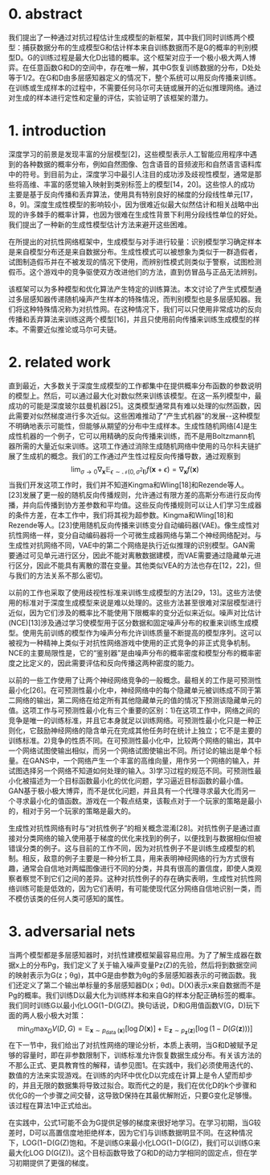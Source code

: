 # 0. abstract

我们提出了一种通过对抗过程估计生成模型的新框架，其中我们同时训练两个模型：捕获数据分布的生成模型G和估计样本来自训练数据而不是G的概率的判别模型D。G的训练过程是最大化D出错的概率。这个框架对应于一个极小极大两人博弈。在任意函数G和D的空间中，存在唯一解，其中G恢复训练数据的分布，D处处等于1/2。在G和D由多层感知器定义的情况下，整个系统可以用反向传播来训练。在训练或生成样本的过程中，不需要任何马尔可夫链或展开的近似推理网络。通过对生成的样本进行定性和定量的评估，实验证明了该框架的潜力。

# 1. introduction

深度学习的前景是发现丰富的分层模型[2]，这些模型表示人工智能应用程序中遇到的各种数据的概率分布，例如自然图像、包含语音的音频波形和自然语言语料库中的符号。到目前为止，深度学习中最引人注目的成功涉及歧视性模型，通常是那些将高维、丰富的感觉输入映射到类别标签上的模型[14，20]。这些惊人的成功主要是基于反向传播和丢弃算法，使用具有特别良好的梯度的分段线性单元[17，8，9]。深度生成性模型的影响较小，因为很难近似最大似然估计和相关战略中出现的许多棘手的概率计算，也因为很难在生成性背景下利用分段线性单位的好处。我们提出了一种新的生成性模型估计方法来避开这些困难。

在所提出的对抗性网络框架中，生成模型与对手进行较量：识别模型学习确定样本是来自模型分布还是来自数据分布。生成性模式可以被想象为类似于一群造假者，试图制造假币并在不被发现的情况下使用，而辨别性模式则类似于警察，试图检测假币。这个游戏中的竞争驱使双方改进他们的方法，直到仿冒品与正品无法辨别。

该框架可以为多种模型和优化算法产生特定的训练算法。本文讨论了产生式模型通过多层感知器传递随机噪声产生样本的特殊情况，而判别模型也是多层感知器。我们将这种特殊情况称为对抗性网。在这种情况下，我们可以只使用非常成功的反向传播和丢弃算法来训练这两个模型[16]，并且只使用前向传播来训练生成模型的样本。不需要近似推论或马尔可夫链。

# 2. related work

直到最近，大多数关于深度生成模型的工作都集中在提供概率分布函数的参数说明的模型上。然后，可以通过最大化对数似然来训练该模型。在这一系列模型中，最成功的可能是深度玻尔兹曼机器[25]。这类模型通常具有难以处理的似然函数，因此需要对似然梯度进行多次近似。这些困难推动了“产生式机器”的发展--这种模型不明确地表示可能性，但能够从期望的分布中生成样本。生成性随机网络[4]是生成性机器的一个例子，它可以用精确的反向传播来训练，而不是用Boltzmann机器所需的大量近似来训练。这项工作通过消除生成随机网络中使用的马尔科夫链扩展了生成机的概念。我们的工作通过产生性过程反向传播导数，通过观察到
$$
\lim _{\sigma \rightarrow 0} \nabla_{\boldsymbol{x}} \mathbb{E}_{\epsilon \sim \mathcal{N}\left(0, \sigma^{2} \boldsymbol{I}\right)} f(\boldsymbol{x}+\epsilon)=\nabla_{\boldsymbol{x}} f(\boldsymbol{x})
$$
当我们开发这项工作时，我们并不知道Kingma和Wling[18]和Rezende等人。[23]发展了更一般的随机反向传播规则，允许通过有限方差的高斯分布进行反向传播，并向后传播到协方差参数和平均值。这些反向传播规则可以让人们学习生成器的条件方差，在本工作中，我们将其视为超参数。Kingma和Wling[18]和Rezende等人。[23]使用随机反向传播来训练变分自动编码器(VAE)。像生成性对抗性网络一样，变分自动编码器将一个可微生成器网络与第二个神经网络配对。与生成性对抗网络不同，VAE中的第二个网络是执行近似推理的识别模型。GAN需要通过可见单元进行区分，因此不能对离散数据建模，而VAE需要通过隐藏单元进行区分，因此不能具有离散的潜在变量。其他类似VEA的方法也存在[12，22]，但与我们的方法关系不那么密切。

以前的工作也采取了使用歧视性标准来训练生成模型的方法[29，13]。这些方法使用的标准对于深度生成模型来说是难以处理的。这些方法甚至很难对深层模型进行近似，因为它们涉及的概率比不能使用下限概率的变分近似来近似。噪声对比估计(NCE)[13]涉及通过学习使模型用于区分数据和固定噪声分布的权重来训练生成模型。使用先前训练的模型作为噪声分布允许训练质量不断提高的模型序列。这可以被视为一种精神上类似于对抗性网络游戏中使用的正式竞争的非正式竞争机制。NCE的主要局限性是，它的“鉴别器”是由噪声分布的概率密度和模型分布的概率密度之比定义的，因此需要评估和反向传播这两种密度的能力。

以前的一些工作使用了让两个神经网络竞争的一般概念。最相关的工作是可预测性最小化[26]。在可预测性最小化中，神经网络中的每个隐藏单元被训练成不同于第二网络的输出，第二网络在给定所有其他隐藏单元的值的情况下预测该隐藏单元的值。这项工作与可预测性最小化有三个重要的区别：1)在这项工作中，网络之间的竞争是唯一的训练标准，并且它本身就足以训练网络。可预测性最小化只是一种正则化，它鼓励神经网络的隐含单元在完成其他任务时在统计上独立；它不是主要的训练标准。2)竞争的性质不同。在可预测性最小化中，比较两个网络的输出，其中一个网络试图使输出相似，而另一个网络试图使输出不同。所讨论的输出是单个标量。在GANS中，一个网络产生一个丰富的高维向量，用作另一个网络的输入，并试图选择另一个网络不知道如何处理的输入。3)学习过程的规范不同。可预测性最小化被描述为一个目标函数最小化的优化问题，学习逼近目标函数的最小值。GAN基于极小极大博弈，而不是优化问题，并且具有一个代理寻求最大化而另一个寻求最小化的值函数。游戏在一个鞍点结束，该鞍点对于一个玩家的策略是最小的，相对于另一个玩家的策略是最大的。

生成性对抗性网络有时与“对抗性例子”的相关概念混淆[28]。对抗性例子是通过直接对分类网络的输入使用基于梯度的优化来找到的例子，以便找到与数据相似但被错误分类的例子。这与目前的工作不同，因为对抗性例子不是训练生成模型的机制。相反，敌意的例子主要是一种分析工具，用来表明神经网络的行为方式很有趣，通常会自信地对两幅图像进行不同的分类，并具有很高的置信度，即使人类观察者察觉不到它们之间的差异。这种对抗性例子的存在确实表明，生成性对抗性网络训练可能是低效的，因为它们表明，有可能使现代区分网络自信地识别一类，而不模仿该类的任何人类可感知的属性。

# 3. adversarial nets

当两个模型都是多层感知器时，对抗性建模框架最容易应用。为了了解生成器在数据x上的分布Pg，我们定义了关于输入噪声变量Pz(Z)的先验，然后将到数据空间的映射表示为G(z；θg)，其中G是由参数为θg的多层感知器表示的可微函数。我们还定义了第二个输出单标量的多层感知器D(x；θd)。D(X)表示x来自数据而不是Pg的概率。我们训练D以最大化为训练样本和来自G的样本分配正确标签的概率。我们同时训练G以最小化LOG(1−D(G(Z)。换句话说，D和G用值函数V(G，D)玩下面的两人极小极大对策：
$$
\min _{G} \max _{D} V(D, G)=\mathbb{E}_{\boldsymbol{x} \sim p_{\text {data }}(\boldsymbol{x})}[\log D(\boldsymbol{x})]+\mathbb{E}_{\boldsymbol{z} \sim p_{\boldsymbol{z}}(\boldsymbol{z})}[\log (1-D(G(\boldsymbol{z})))]
$$
在下一节中，我们给出了对抗性网络的理论分析，本质上表明，当G和D被赋予足够的容量时，即在非参数限制下，训练标准允许恢复数据生成分布。有关该方法的不那么正式、更具教育性的解释，请参见图1。在实践中，我们必须使用迭代的、数值的方法来实现游戏。在训练的内环中优化D以完成在计算上是令人望而却步的，并且无限的数据集将导致过拟合。取而代之的是，我们在优化D的k个步骤和优化G的一个步骤之间交替，这导致D保持在其最优解附近，只要G变化足够慢。该过程在算法1中正式给出。

在实践中，公式1可能不会为G提供足够的梯度来很好地学习。在学习初期，当G较差时，D可以高置信度地拒绝样本，因为它们与训练数据明显不同。在这种情况下，LOG(1−D(G(Z)饱和。不是训练G来最小化LOG(1−D(G(Z)，我们可以训练G来最大化LOG  D(G(Z))。这个目标函数导致了G和D的动力学相同的固定点，但在学习初期提供了更强的梯度。